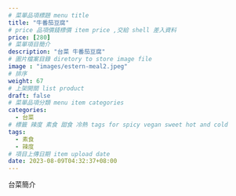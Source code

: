 ```yaml
---
# 菜單品項標題 menu title 
title: "牛番茄豆腐"
# price 品項價錢標價 item price ,交給 shell 差入資料
price: [280] 
# 菜單項目簡介 
description: "台菜 牛番茄豆腐"
# 圖片檔案目錄 diretory to store image file
image : "images/estern-meal2.jpeg"
# 排序
weight: 67 
# 上架開關 list product 
draft: false
# 菜單品項分類 menu item categories 
categories:
  - 台菜
# 標籤 辣度 素食 甜食 冷熱 tags for spicy vegan sweet hot and cold 
tags:
  - 素食
  - 辣度
# 項目上傳日期 item upload date 
date: 2023-08-09T04:32:37+08:00
---
```


台菜簡介
